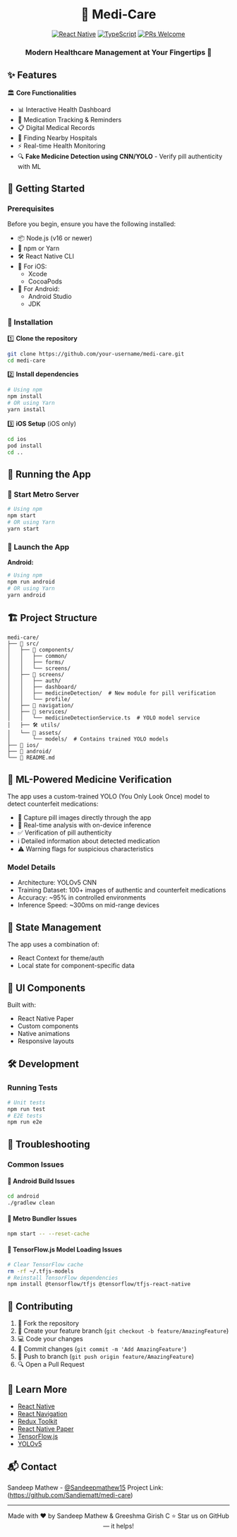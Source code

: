 <div align="center">
  
# 🏥 Medi-Care
[![React Native](https://img.shields.io/badge/React_Native-20232A?style=for-the-badge&logo=react&logoColor=61DAFB)](https://reactnative.dev/)
[![TypeScript](https://img.shields.io/badge/TypeScript-007ACC?style=for-the-badge&logo=typescript&logoColor=white)](https://www.typescriptlang.org/)
[![PRs Welcome](https://img.shields.io/badge/PRs-welcome-brightgreen.svg?style=for-the-badge)](CODE_OF_CONDUCT.md)
### Modern Healthcare Management at Your Fingertips 📱
</div>

## ✨ Features
🏛️ **Core Functionalities**
- 📊 Interactive Health Dashboard
- 💊 Medication Tracking & Reminders
- 📋 Digital Medical Records
- 🎥 Finding Nearby Hospitals
- ⚡ Real-time Health Monitoring
- 🔍 **Fake Medicine Detection using CNN/YOLO** - Verify pill authenticity with ML

## 🚀 Getting Started
### Prerequisites
Before you begin, ensure you have the following installed:
- 📦 Node.js (v16 or newer)
- 🔧 npm or Yarn
- 🛠️ React Native CLI
- 🍎 For iOS:
  - Xcode
  - CocoaPods
- 🤖 For Android:
  - Android Studio
  - JDK

### 🔨 Installation
1️⃣ **Clone the repository**
```bash
git clone https://github.com/your-username/medi-care.git
cd medi-care
```

2️⃣ **Install dependencies**
```bash
# Using npm
npm install
# OR using Yarn
yarn install
```

3️⃣ **iOS Setup** (iOS only)
```bash
cd ios
pod install
cd ..
```

## 🎯 Running the App
### 🚦 Start Metro Server
```bash
# Using npm
npm start
# OR using Yarn
yarn start
```

### 📱 Launch the App
**Android:**
```bash
# Using npm
npm run android
# OR using Yarn
yarn android
```

## 🏗️ Project Structure
```
medi-care/
├── 📱 src/
│   ├── 🧩 components/
│   │   ├── common/
│   │   ├── forms/
│   │   └── screens/
│   ├── 📄 screens/
│   │   ├── auth/
│   │   ├── dashboard/
│   │   ├── medicineDetection/  # New module for pill verification
│   │   └── profile/
│   ├── 🧭 navigation/
│   ├── 🔧 services/
│   │   └── medicineDetectionService.ts  # YOLO model service
│   ├── 🛠️ utils/
│   └── 🎨 assets/
│       └── models/  # Contains trained YOLO models
├── 📱 ios/
├── 🤖 android/
└── 📘 README.md
```

## 🧠 ML-Powered Medicine Verification
The app uses a custom-trained YOLO (You Only Look Once) model to detect counterfeit medications:

- 📸 Capture pill images directly through the app
- 🔄 Real-time analysis with on-device inference
- ✅ Verification of pill authenticity
- ℹ️ Detailed information about detected medication
- ⚠️ Warning flags for suspicious characteristics

### Model Details
- Architecture: YOLOv5 CNN
- Training Dataset: 100+ images of authentic and counterfeit medications
- Accuracy: ~95% in controlled environments
- Inference Speed: ~300ms on mid-range devices

## 🔄 State Management
The app uses a combination of:
- React Context for theme/auth
- Local state for component-specific data

## 🎨 UI Components
Built with:
- React Native Paper
- Custom components
- Native animations
- Responsive layouts

## 🛠️ Development
### Running Tests
```bash
# Unit tests
npm run test
# E2E tests
npm run e2e
```

## 🐛 Troubleshooting
### Common Issues
#### 🔴 Android Build Issues
```bash
cd android
./gradlew clean
```

#### 🔴 Metro Bundler Issues
```bash
npm start -- --reset-cache
```

#### 🔴 TensorFlow.js Model Loading Issues
```bash
# Clear TensorFlow cache
rm -rf ~/.tfjs-models
# Reinstall TensorFlow dependencies
npm install @tensorflow/tfjs @tensorflow/tfjs-react-native
```

## 🤝 Contributing
1. 🍴 Fork the repository
2. 🌱 Create your feature branch (`git checkout -b feature/AmazingFeature`)
3. 💻 Code your changes
4. 📝 Commit changes (`git commit -m 'Add AmazingFeature'`)
5. 🚀 Push to branch (`git push origin feature/AmazingFeature`)
6. 🔍 Open a Pull Request

## 📘 Learn More
- [React Native](https://reactnative.dev/)
- [React Navigation](https://reactnavigation.org/)
- [Redux Toolkit](https://redux-toolkit.js.org/)
- [React Native Paper](https://callstack.github.io/react-native-paper/)
- [TensorFlow.js](https://www.tensorflow.org/js)
- [YOLOv5](https://github.com/ultralytics/yolov5)

## 📬 Contact
Sandeep Mathew - [@Sandeepmathew15](https://x.com/SandeepMathew15)
Project Link: (https://github.com/Sandiematt/medi-care)

---
<div align="center">
Made with ❤️ by Sandeep Mathew & Greeshma Girish C
⭐️ Star us on GitHub — it helps!
</div>
